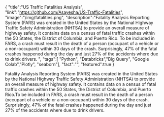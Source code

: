 
{ 
	"title":"US Traffic Fatalities Analysis", 
	"link":"https://github.com/Asayesha/US-Traffic-Fatalities", 
	"image":"/img/fatalities.png", 
	"description":"Fatality Analysis Reporting System (FARS) was created in the United States by the National Highway Traffic Safety Administration (NHTSA) to provide an overall measure of highway safety. It contains data on a census of fatal traffic crashes within the 50 States, the District of Columbia, and Puerto Rico. To be included in FARS, a crash must result in the death of a person (occupant of a vehicle or a non-occupant) within 30 days of the crash. Surprisingly, 47% of the fatal crashes happened during the day and just 27% of the accidents where due to drink drivers. ",
	"tags":[ "Python", "Databricks","Big Query", "Google Colab","Plotly", "seaborn"], 
	"fact":"", 
	"featured":true 
}

Fatality Analysis Reporting System (FARS) was created in the United States by the National Highway Traffic Safety Administration (NHTSA) to provide an overall measure of highway safety. It contains data on a census of fatal traffic crashes within the 50 States, the District of Columbia, and Puerto Rico.To be included in FARS, a crash must result in the death of a person (occupant of a vehicle or a non-occupant) within 30 days of the crash. Surprisingly, 47% of the fatal crashes happened during the day and just 27% of the accidents where due to drink drivers.
